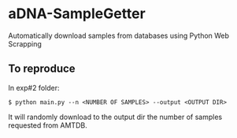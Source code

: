 # aDNA-SampleGetter

Automatically download samples from databases using Python Web Scrapping

## To reproduce

In exp#2 folder:

```
$ python main.py --n <NUMBER OF SAMPLES> --output <OUTPUT DIR>
```

It will randomly download to the output dir the number of samples requested from AMTDB.

